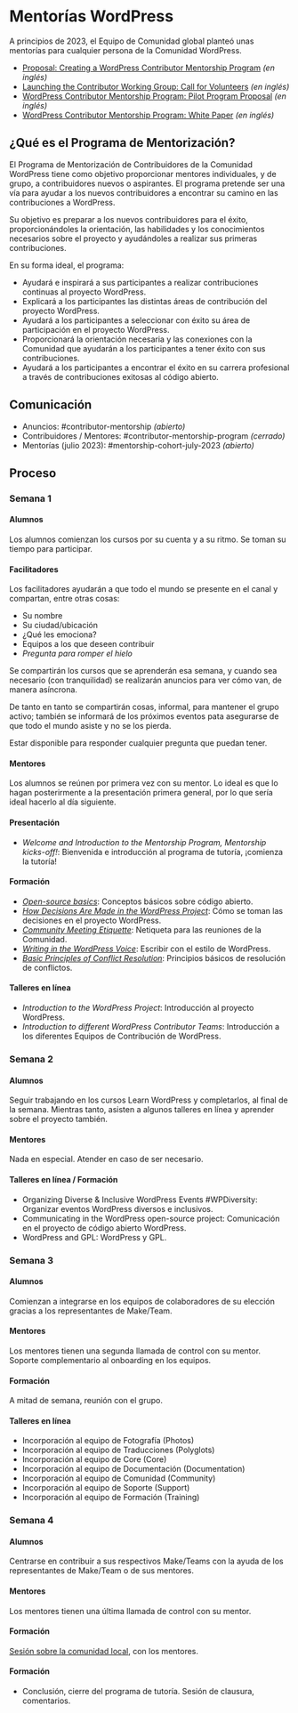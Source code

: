 # Mentorías WordPress

A principios de 2023, el Equipo de Comunidad global planteó unas mentorías para cualquier persona de la Comunidad WordPress.

- [Proposal: Creating a WordPress Contributor Mentorship Program](https://make.wordpress.org/project/2023/02/06/proposal-creating-a-wordpress-contributor-mentorship-program/) _(en inglés)_
- [Launching the Contributor Working Group: Call for Volunteers](https://make.wordpress.org/community/2023/03/10/launching-the-contributor-working-group-call-for-volunteers/) _(en inglés)_
- [WordPress Contributor Mentorship Program: Pilot Program Proposal](https://make.wordpress.org/project/2023/05/17/wordpress-contributor-mentorship-program-pilot-program-proposal/) _(en inglés)_
- [WordPress Contributor Mentorship Program: White Paper](https://docs.google.com/document/d/16OijTz3lXOv6b-N0Odt_bU51EJhArvg5wep_B04cs-U/) _(en inglés)_

## ¿Qué es el Programa de Mentorización?

El Programa de Mentorización de Contribuidores de la Comunidad WordPress tiene como objetivo proporcionar mentores individuales, y de grupo, a contribuidores nuevos o aspirantes. El programa pretende ser una vía para ayudar a los nuevos contribuidores a encontrar su camino en las contribuciones a WordPress.

Su objetivo es preparar a los nuevos contribuidores para el éxito, proporcionándoles la orientación, las habilidades y los conocimientos necesarios sobre el proyecto y ayudándoles a realizar sus primeras contribuciones.

En su forma ideal, el programa:

- Ayudará e inspirará a sus participantes a realizar contribuciones continuas al proyecto WordPress.
- Explicará a los participantes las distintas áreas de contribución del proyecto WordPress.
- Ayudará a los participantes a seleccionar con éxito su área de participación en el proyecto WordPress.
- Proporcionará la orientación necesaria y las conexiones con la Comunidad que ayudarán a los participantes a tener éxito con sus contribuciones.
- Ayudará a los participantes a encontrar el éxito en su carrera profesional a través de contribuciones exitosas al código abierto.

## Comunicación

- Anuncios: #contributor-mentorship _(abierto)_
- Contribuidores / Mentores: #contributor-mentorship-program _(cerrado)_
- Mentorías (julio 2023): #mentorship-cohort-july-2023 _(abierto)_

## Proceso

### Semana 1

#### Alumnos

Los alumnos comienzan los cursos por su cuenta y a su ritmo. Se toman su tiempo para participar.

#### Facilitadores

Los facilitadores ayudarán a que todo el mundo se presente en el canal y compartan, entre otras cosas:
- Su nombre
- Su ciudad/ubicación
- ¿Qué les emociona?
- Equipos a los que deseen contribuir
- _Pregunta para romper el hielo_

Se compartirán los cursos que se aprenderán esa semana, y cuando sea necesario (con tranquilidad) se realizarán anuncios para ver cómo van, de manera asíncrona.

De tanto en tanto se compartirán cosas, informal, para mantener el grupo activo; también se informará de los próximos eventos pata asegurarse de que todo el mundo asiste y no se los pierda.

Estar disponible para responder cualquier pregunta que puedan tener.

#### Mentores

Los alumnos se reúnen por primera vez con su mentor. Lo ideal es que lo hagan posterirmente a la presentación primera general, por lo que sería ideal hacerlo al día siguiente.

#### Presentación

- _Welcome and Introduction to the Mentorship Program, Mentorship kicks-off!_: Bienvenida e introducción al programa de tutoría, ¡comienza la tutoría!

#### Formación

- _[Open-source basics](https://learn.wordpress.org/course/open-source-basics-and-wordpress/)_: Conceptos básicos sobre código abierto.
- _[How Decisions Are Made in the WordPress Project](https://learn.wordpress.org/course/how-decisions-are-made-in-the-wordpress-project/)_: Cómo se toman las decisiones en el proyecto WordPress.
- _[Community Meeting Etiquette](https://learn.wordpress.org/course/community-meeting-etiquette/)_: Netiqueta para las reuniones de la Comunidad.
- _[Writing in the WordPress Voice](https://learn.wordpress.org/course/writing-in-the-wordpress-voice/)_: Escribir con el estilo de WordPress.
- _[Basic Principles of Conflict Resolution](https://learn.wordpress.org/course/basic-principles-of-conflict-resolution/)_: Principios básicos de resolución de conflictos.

#### Talleres en línea

- _Introduction to the WordPress Project_: Introducción al proyecto WordPress.
- _Introduction to different WordPress Contributor Teams_: Introducción a los diferentes Equipos de Contribución de WordPress.

### Semana 2

#### Alumnos

Seguir trabajando en los cursos Learn WordPress y completarlos, al final de la semana. Mientras tanto, asisten a algunos talleres en línea y aprender sobre el proyecto también.

#### Mentores

Nada en especial. Atender en caso de ser necesario.

#### Talleres en línea / Formación

- Organizing Diverse & Inclusive WordPress Events #WPDiversity: Organizar eventos WordPress diversos e inclusivos.
- Communicating in the WordPress open-source project: Comunicación en el proyecto de código abierto WordPress.
- WordPress and GPL: WordPress y GPL.

### Semana 3

#### Alumnos

Comienzan a integrarse en los equipos de colaboradores de su elección gracias a los representantes de Make/Team.

#### Mentores

Los mentores tienen una segunda llamada de control con su mentor. Soporte complementario al onboarding en los equipos.

#### Formación

A mitad de semana, reunión con el grupo.

#### Talleres en línea

- Incorporación al equipo de Fotografía (Photos)
- Incorporación al equipo de Traducciones (Polyglots)
- Incorporación al equipo de Core (Core)
- Incorporación al equipo de Documentación (Documentation)
- Incorporación al equipo de Comunidad (Community)
- Incorporación al equipo de Soporte (Support)
- Incorporación al equipo de Formación (Training)

### Semana 4

#### Alumnos

Centrarse en contribuir a sus respectivos Make/Teams con la ayuda de los representantes de Make/Team o de sus mentores.

#### Mentores

Los mentores tienen una última llamada de control con su mentor.

#### Formación

[Sesión sobre la comunidad local](local.md), con los mentores.

#### Formación

- Conclusión, cierre del programa de tutoría. Sesión de clausura, comentarios.
